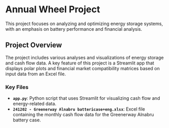 # Annual Wheel Project

This project focuses on analyzing and optimizing energy storage systems, with an emphasis on battery performance and financial analysis.

## Project Overview
The project includes various analyses and visualizations of energy storage and cash flow data. A key feature of this project is a Streamlit app that displays polar plots and financial market compatibility matrices based on input data from an Excel file.

### Key Files
- **`app.py`**: Python script that uses Streamlit for visualizing cash flow and energy-related data.
- **`241202 - Greenerway Alnabru battericase+eng.xlsx`**: Excel file containing the monthly cash flow data for the Greenerway Alnabru battery case.


